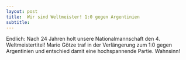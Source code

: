 ```yaml
---
layout: post
title:  Wir sind Weltmeister! 1:0 gegen Argentinien
subtitle:  
---
```


Endlich: Nach 24 Jahren holt unsere Nationalmannschaft den 4. Weltmeistertitel! Mario Götze traf in der Verlängerung zum 1:0 gegen Argentinien und entschied damit eine hochspannende Partie. Wahnsinn!


